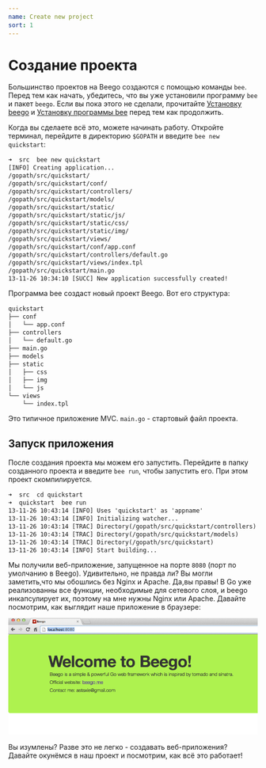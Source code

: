 ```yaml
---
name: Create new project
sort: 1
---
```


# Создание проекта

Большинство проектов на Beego создаются с помощью команды `bee`. Перед тем как начать, убедитесь, что вы уже установили программу `bee` и пакет `beego`. Если вы пока этого не сделали, прочитайте [Установку beego](../install) и [Установку программы bee](../install/bee.md) перед тем как продолжить.

Когда вы сделаете всё это, можете начинать работу. Откройте терминал, перейдите в директорию `$GOPATH` и введите  `bee new quickstart`:

	➜  src  bee new quickstart
	[INFO] Creating application...
	/gopath/src/quickstart/
	/gopath/src/quickstart/conf/
	/gopath/src/quickstart/controllers/
	/gopath/src/quickstart/models/
	/gopath/src/quickstart/static/
	/gopath/src/quickstart/static/js/
	/gopath/src/quickstart/static/css/
	/gopath/src/quickstart/static/img/
	/gopath/src/quickstart/views/
	/gopath/src/quickstart/conf/app.conf
	/gopath/src/quickstart/controllers/default.go
	/gopath/src/quickstart/views/index.tpl
	/gopath/src/quickstart/main.go
	13-11-26 10:34:10 [SUCC] New application successfully created!
	
Программа bee создаст новый проект Beego. Вот его структура:

	quickstart
	├── conf
	│   └── app.conf
	├── controllers
	│   └── default.go
	├── main.go
	├── models
	├── static
	│   ├── css
	│   ├── img
	│   └── js
	└── views
	    └── index.tpl	

Это типичное приложение MVC. `main.go` - стартовый файл проекта.

## Запуск приложения

После создания проекта мы можем его запустить. Перейдите в папку созданного проекта и введите `bee run`, чтобы запустить его. При этом проект скомпилируется.

	➜  src  cd quickstart
	➜  quickstart  bee run
	13-11-26 10:43:14 [INFO] Uses 'quickstart' as 'appname'
	13-11-26 10:43:14 [INFO] Initializing watcher...
	13-11-26 10:43:14 [TRAC] Directory(/gopath/src/quickstart/controllers)
	13-11-26 10:43:14 [TRAC] Directory(/gopath/src/quickstart/models)
	13-11-26 10:43:14 [TRAC] Directory(/gopath/src/quickstart)
	13-11-26 10:43:14 [INFO] Start building...

Мы получили веб-приложение, запущенное на порте `8080` (порт по умолчанию в Beego). Удивительно, не правда ли? Вы могли заметить,что мы обошлись без Nginx и Apache. Да,вы правы! В Go уже реализованны все функции, необходимые для сетевого слоя, и beego инкапсулирует их, поэтому на мне нужны Nginx или Apache. Давайте посмотрим, как выглядит наше приложение в браузере:

![](../images/beerun.png)

Вы изумлены? Разве это не легко - создавать веб-приложения? Давайте окунёмся в наш проект и посмотрим, как всё это работает!
